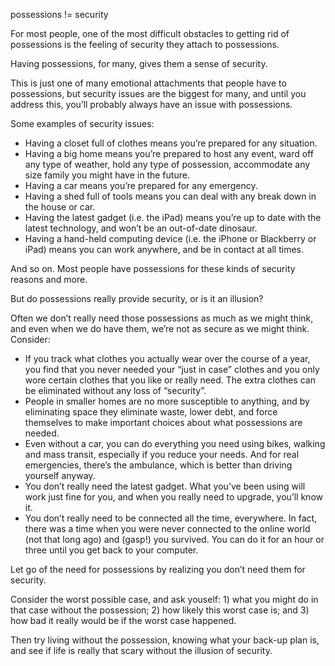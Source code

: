 possessions != security

For most people, one of the most difficult obstacles to getting rid of
possessions is the feeling of security they attach to possessions.

Having possessions, for many, gives them a sense of security.

This is just one of many emotional attachments that people have to possessions,
but security issues are the biggest for many, and until you address this,
you’ll probably always have an issue with possessions.

Some examples of security issues:

* Having a closet full of clothes means you’re prepared for any situation.
* Having a big home means you’re prepared to host any event, ward off any type
of weather, hold any type of possession, accommodate any size family you might
have in the future.
* Having a car means you’re prepared for any emergency.
* Having a shed full of tools means you can deal with any break down in the
house or car.
* Having the latest gadget (i.e. the iPad) means you’re up to date with the
latest technology, and won’t be an out-of-date dinosaur.
* Having a hand-held computing device (i.e. the iPhone or Blackberry or iPad)
means you can work anywhere, and be in contact at all times.

And so on. Most people have possessions for these kinds of security reasons and
more.

But do possessions really provide security, or is it an illusion?

Often we don’t really need those possessions as much as we might think, and
even when we do have them, we’re not as secure as we might think. Consider:

* If you track what clothes you actually wear over the course of a year, you
find that you never needed your “just in case” clothes and you only wore
certain clothes that you like or really need. The extra clothes can be
eliminated without any loss of “security”.
* People in smaller homes are no more susceptible to anything, and by
eliminating space they eliminate waste, lower debt, and force themselves to
make important choices about what possessions are needed.
* Even without a car, you can do everything you need using bikes, walking and
mass transit, especially if you reduce your needs. And for real emergencies,
there’s the ambulance, which is better than driving yourself anyway.
* You don’t really need the latest gadget. What you’ve been using will work
just fine for you, and when you really need to upgrade, you’ll know it.
* You don’t really need to be connected all the time, everywhere. In fact,
there was a time when you were never connected to the online world (not that
long ago) and (gasp!) you survived. You can do it for an hour or three until
you get back to your computer.

Let go of the need for possessions by realizing you don’t need them for
security.

Consider the worst possible case, and ask youself: 1) what you might do in that
case without the possession; 2) how likely this worst case is; and 3) how bad
it really would be if the worst case happened.

Then try living without the possession, knowing what your back-up plan is, and
see if life is really that scary without the illusion of security.
